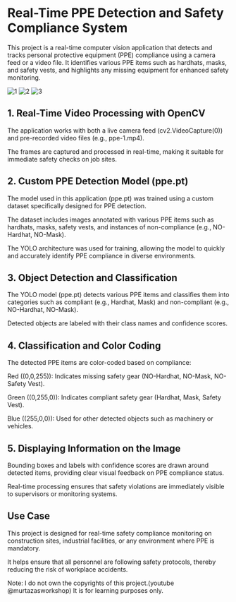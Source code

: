 # Real-Time PPE Detection and Safety Compliance System
This project is a real-time computer vision application that detects and tracks personal protective equipment (PPE) compliance using a camera feed or a video file. It identifies various PPE items such as hardhats, masks, and safety vests, and highlights any missing equipment for enhanced safety monitoring.


![1](https://github.com/user-attachments/assets/e672f2b8-9189-4420-a819-bb62c8fcc2f6)
![2](https://github.com/user-attachments/assets/fee34aec-fb19-472f-95ea-2607719188d9)
![3](https://github.com/user-attachments/assets/7c6d8b48-ce60-4945-b424-d61c92024da2)



## 1. Real-Time Video Processing with OpenCV
The application works with both a live camera feed (cv2.VideoCapture(0)) and pre-recorded video files (e.g., ppe-1.mp4).

The frames are captured and processed in real-time, making it suitable for immediate safety checks on job sites.
## 2. Custom PPE Detection Model (ppe.pt)
The model used in this application (ppe.pt) was trained using a custom dataset specifically designed for PPE detection.

The dataset includes images annotated with various PPE items such as hardhats, masks, safety vests, and instances of non-compliance (e.g., NO-Hardhat, NO-Mask).

The YOLO architecture was used for training, allowing the model to quickly and accurately identify PPE compliance in diverse environments.
## 3. Object Detection and Classification
The YOLO model (ppe.pt) detects various PPE items and classifies them into categories such as compliant (e.g., Hardhat, Mask) and non-compliant (e.g., NO-Hardhat, NO-Mask).

Detected objects are labeled with their class names and confidence scores.
## 4. Classification and Color Coding
The detected PPE items are color-coded based on compliance:

Red ((0,0,255)): Indicates missing safety gear (NO-Hardhat, NO-Mask, NO-Safety Vest).

Green ((0,255,0)): Indicates compliant safety gear (Hardhat, Mask, Safety Vest).

Blue ((255,0,0)): Used for other detected objects such as machinery or vehicles.
## 5. Displaying Information on the Image
Bounding boxes and labels with confidence scores are drawn around detected items, providing clear visual feedback on PPE compliance status.

Real-time processing ensures that safety violations are immediately visible to supervisors or monitoring systems.
## Use Case
This project is designed for real-time safety compliance monitoring on construction sites, industrial facilities, or any environment where PPE is mandatory. 

It helps ensure that all personnel are following safety protocols, thereby reducing the risk of workplace accidents.

Note: I do not own the copyrights of this project.(youtube @murtazasworkshop) It is for learning purposes only.
